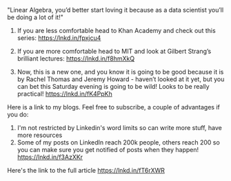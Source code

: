 "Linear Algebra, you’d better start loving it because as a data scientist you’ll be doing a lot of it!"

1. If you are less comfortable head to Khan Academy and check out this series:
https://lnkd.in/fpxjcu4

2. If you are more comfortable head to MIT and look at Gilbert Strang’s brilliant lectures:
https://lnkd.in/f8hmXkQ

3. Now, this is a new one, and you know it is going to be good because it is by Rachel Thomas and Jeremy Howard - haven’t looked at it yet, but you can bet this Saturday evening is going to be wild! Looks to be really practical!
https://lnkd.in/fK4PpKh

Here is a link to my blogs. Feel free to subscribe, a couple of advantages if you do:
1) I'm not restricted by Linkedin's word limits so can write more stuff, have more resources
2) Some of my posts on LinkedIn reach 200k people, others reach 200 so you can make sure you get notified of posts when they happen! 
https://lnkd.in/f3AzXKr

Here's the link to the full article
https://lnkd.in/fT6rXWR
